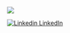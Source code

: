 ![](https://komarev.com/ghpvc/?username=danwiener&label=PROFILE+VIEWS)

[![Linkedin](https://i.stack.imgur.com/gVE0j.png) LinkedIn](www.linkedin.com/in/henrikwiener)
